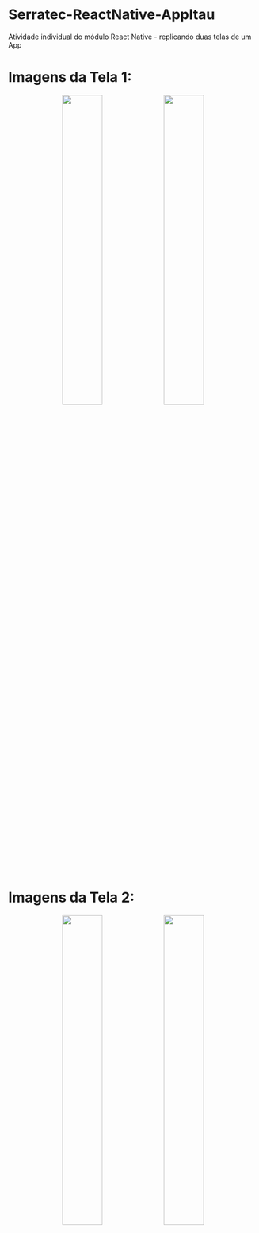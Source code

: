 # Serratec-ReactNative-AppItau
Atividade individual do módulo React Native - replicando duas telas de um App

<h1> Imagens da Tela 1:</h1>

<p align="center">
   <img width=40% src="https://user-images.githubusercontent.com/57160228/125175639-d5ee1180-e1a3-11eb-8efc-fd03038fae5f.jpeg" />
   <img width=40% src="https://user-images.githubusercontent.com/57160228/125175639-d5ee1180-e1a3-11eb-8efc-fd03038fae5f.jpeg"/>
</p>

<h1> Imagens da Tela 2:</h1>

<p align="center">
   <img width=40% src="https://user-images.githubusercontent.com/57160228/125146810-3e82b300-e0fe-11eb-96c1-2bbfcb457f9c.jpeg"/>
   <img width=40% src="https://user-images.githubusercontent.com/57160228/125175640-d71f3e80-e1a3-11eb-91b4-9f39149e8e41.jpeg"/>
</p>
  


